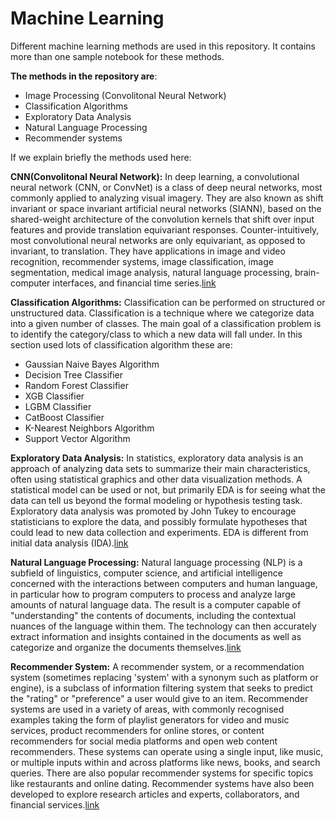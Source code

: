 # Machine Learning
Different machine learning methods are used in this repository. It contains more than one sample notebook for these methods.

**The methods in the repository are**: 
* Image Processing (Convolitonal Neural Network)
* Classification Algorithms
* Exploratory Data Analysis
* Natural Language Processing
* Recommender systems

If we explain briefly the methods used here:

**CNN(Convolitonal Neural Network):** In deep learning, a convolutional neural network (CNN, or ConvNet) is a class of deep neural networks, most commonly applied to analyzing visual imagery. They are also known as shift invariant or space invariant artificial neural networks (SIANN), based on the shared-weight architecture of the convolution kernels that shift over input features and provide translation equivariant responses. Counter-intuitively, most convolutional neural networks are only equivariant, as opposed to invariant, to translation. They have applications in image and video recognition, recommender systems, image classification, image segmentation, medical image analysis, natural language processing, brain-computer interfaces, and financial time series.[link](https://en.wikipedia.org/wiki/Convolutional_neural_network)

**Classification Algorithms:** Classification can be performed on structured or unstructured data. Classification is a technique where we categorize data into a given number of classes. The main goal of a classification problem is to identify the category/class to which a new data will fall under. In this section used lots of classification algorithm these are: 

* Gaussian Naive Bayes Algorithm 
* Decision Tree Classifier
* Random Forest Classifier
* XGB Classifier
* LGBM Classifier
* CatBoost Classifier
* K-Nearest Neighbors Algorithm
* Support Vector Algorithm

**Exploratory Data Analysis:** In statistics, exploratory data analysis is an approach of analyzing data sets to summarize their main characteristics, often using statistical graphics and other data visualization methods. A statistical model can be used or not, but primarily EDA is for seeing what the data can tell us beyond the formal modeling or hypothesis testing task. Exploratory data analysis was promoted by John Tukey to encourage statisticians to explore the data, and possibly formulate hypotheses that could lead to new data collection and experiments. EDA is different from initial data analysis (IDA).[link](https://en.wikipedia.org/wiki/Exploratory_data_analysis)

**Natural Language Processing:** Natural language processing (NLP) is a subfield of linguistics, computer science, and artificial intelligence concerned with the interactions between computers and human language, in particular how to program computers to process and analyze large amounts of natural language data. The result is a computer capable of "understanding" the contents of documents, including the contextual nuances of the language within them. The technology can then accurately extract information and insights contained in the documents as well as categorize and organize the documents themselves.[link](https://en.wikipedia.org/wiki/Natural_language_processing)

**Recommender System:** A recommender system, or a recommendation system (sometimes replacing 'system' with a synonym such as platform or engine), is a subclass of information filtering system that seeks to predict the "rating" or "preference" a user would give to an item. Recommender systems are used in a variety of areas, with commonly recognised examples taking the form of playlist generators for video and music services, product recommenders for online stores, or content recommenders for social media platforms and open web content recommenders. These systems can operate using a single input, like music, or multiple inputs within and across platforms like news, books, and search queries. There are also popular recommender systems for specific topics like restaurants and online dating. Recommender systems have also been developed to explore research articles and experts, collaborators, and financial services.[link](https://en.wikipedia.org/wiki/Recommender_system)
